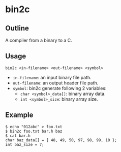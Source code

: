 # bin2c

## Outline

A compiler from a binary to a C.

## Usage

```
bin2c <in-filename> <out-filename> <symbol>
```

* `in-filename`: an input binary file path.
* `out-filename`: an output header file path.
* `symbol`: bin2c generate following 2 variables:
  * `char <symbol>_data[]`: binary array data.
  * `int <symbol>_size`: binary array size.

## Example

```
$ echo "012abc" > foo.txt
$ bin2c foo.txt bar.h baz
$ cat bar.h
char baz_data[] = { 48, 49, 50, 97, 98, 99, 10 };
int baz_size = 7;
```
